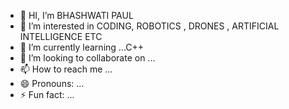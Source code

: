 - 👋 HI, I’m BHASHWATI PAUL
- 👀 I’m interested in CODING, ROBOTICS , DRONES , ARTIFICIAL INTELLIGENCE ETC
- 🌱 I’m currently learning ...C++ 
- 💞️ I’m looking to collaborate on ...
- 📫 How to reach me ...
- 😄 Pronouns: ...
- ⚡ Fun fact: ...

<!---
Bhashwati25/Bhashwati25 is a ✨ special ✨ repository because its `README.md` (this file) appears on your GitHub profile.
You can click the Preview link to take a look at your changes.
--->
